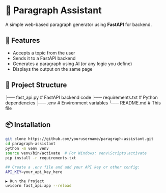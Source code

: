 # 📝 Paragraph Assistant

A simple web-based paragraph generator using **FastAPI** for backend.

## 🚀 Features

- Accepts a topic from the user
- Sends it to a FastAPI backend
- Generates a paragraph using AI (or any logic you define)
- Displays the output on the same page

## 📁 Project Structure

├── fast_api.py # FastAPI backend code
├── requirements.txt # Python dependencies
├── .env # Environment variables
└── README.md # This file


## 📦 Installation

```bash
git clone https://github.com/yourusername/paragraph-assistant.git
cd paragraph-assistant
python -m venv venv
source venv/bin/activate  # For Windows: venv\Scripts\activate
pip install -r requirements.txt

## Create a .env file and add your API key or other config:
API_KEY=your_api_key_here

▶️ Run the Project
uvicorn fast_api:app --reload


